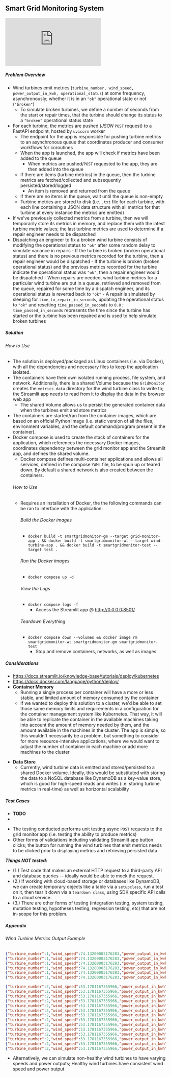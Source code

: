 ## Smart Grid Monitoring System

![Architecture](https://github.com/DrewAfromsky/Wind-Turbines-Grid-Monitoring-System/blob/main/Architecture.pdf)



##### Problem Overview
- Wind turbines emit metrics (`turbine_number, wind_speed, power_output_in_kwh, operational_status`) at some frequency, asynchronously; whether it is in an `"ok"` operational state or not (`"broken"`)
	- To simulate broken turbines, we define a number of seconds from the start or repair times, that the turbine should change its status to a `"broken"` operational status state
- For each turbine, the metrics are pushed (_JSON_ `POST` request) to a FastAPI endpoint, hosted by `uvicorn` worker
	- The endpoint for the app is responsible for pushing turbine metrics to an asynchronous queue that coordinates producer and consumer workflows for coroutines
	- When the app is launched, the app will check if metrics have been added to the queue
		- When metrics are pushed/`POST` requested to the app, they are then added into the queue
	- If there are items (turbine metrics) in the queue, then the turbine metrics are fetched/collected and subsequently persisted/stored/logged
		- An item is removed and returned from the queue
	- If there are no items in the queue, wait until the queue is non-empty
	- Turbine metrics are stored to disk (i.e. `.txt` file for each turbine, with each line containing a JSON data structure with all metrics for that turbine at every instance the metrics are emitted)
- If we've previously collected metrics from a turbine, then we will temporarily store its metrics in memory, and replace them with the latest turbine metric values; the last turbine metrics are used to determine if a repair engineer needs to be dispatched
- Dispatching an engineer to fix a broken wind turbine consists of modifying the operational status to `"ok"` after some random delay to simulate variance in repairs
		- If the turbine is broken (broken operational status) and there is no previous metrics recorded for the turbine, then a repair engineer would be dispatched
		- If the turbine is broken (broken operational status) and the previous metrics recorded for the turbine indicate the operational status was `"ok"`, then a repair engineer would be dispatched
		- When repairs are needed, wind turbine metrics for a particular wind turbine are put in a queue, retrieved and removed from the queue, repaired for some time by a dispatch engineer, and its operational status is reverted back to `"ok"`
			- A repair is simulated by sleeping for `time_to_repair_in_seconds`, updating the operational status to `"ok"` and resetting `time_passed_in_seconds` to `0.0` ; `time_passed_in_seconds` represents the time since the turbine has started or the turbine has been repaired and is used to help simulate broken turbines
##### Solution
###### How to Use
* The solution is deployed/packaged as Linux containers (i.e. via Docker), with all the dependencies and necessary files to keep the application isolated. 
* The containers have their own isolated running process, file system, and network. Additionally, there is a shared Volume because the `GridMonitor` creates the `metrics_data` directory for the wind turbine class to write to; the Streamlit app needs to read from it to display the data in the browser web app
	* The shared Volume allows us to persist the generated container data when the turbines emit and store metrics
* The containers are started/ran from the container images, which are based on an official Python image (i.e. static version of all the files, environment variables, and the default command/program present in the container). 
* Docker compose is used to create the stack of containers for the application, which references the necessary Docker images, coordinates dependency between the grid monitor app and the Streamlit app, and defines the shared volume. 
	* Docker compose defines multi-container applications and allows all services, defined in the compose `YAML` file, to be spun up or teared down. By default a shared network is also created between the containers.
	###### How to Use
	* Requires an installation of Docker, the the following commands can be ran to interface with the application:
		###### Build the Docker images
		- `docker build -t smartgridmonitor-gm --target grid-monitor-app . && docker build -t smartgridmonitor-wt --target wind-turbine-app . && docker build -t smartgridmonitor-test --target test .`
		###### Run the Docker images
		* `docker compose up -d`
		###### View the Logs
		- `docker compose logs -f`
			- Access the Streamlit app @ http://0.0.0.0:8501/
		###### Teardown Everything
		- `docker compose down --volumes && docker image rm smartgridmonitor-wt smartgridmonitor-gm smartgridmonitor-test`
			- Stop and remove containers, networks, as well as images
##### Considerations
- https://docs.streamlit.io/knowledge-base/tutorials/deploy/kubernetes
- https://docs.docker.com/language/python/deploy/
- **Container Memory**
	* Running a single process per container will have a more or less stable, and limited amount of memory consumed by the container
	* If we wanted to deploy this solution to a cluster, we'd be able to set those same memory limits and requirements in a configuration for the container management system like Kubernetes. That way, it will be able to replicate the container in the available machines taking into account the amount of memory needed by them, and the amount available in the machines in the cluster. The app is simple, so this wouldn't necessarily be a problem, but something to consider for more resource-intensive applications, where we would want to adjust the number of container in each machine or add more machines to the cluster
* **Data Store**
	* Currently, wind turbine data is emitted and stored/persisted to a shared Docker volume. Ideally, this would be substituted with storing the data to a NoSQL database like DynamoDB as a key-value store, which is good for high-speed reads and writes (i.e. storing turbine metrics in real-time) as well as horizontal scalability
##### Test Cases
- **TODO**
- 
* The testing conducted performs unit testing async `POST` requests to the grid monitor app (i.e. testing the ability to produce metrics)
* Other forms of validations including validating Streamlit app button clicks; the button for running the wind turbines that emit metrics needs to be clicked prior to displaying metrics and retrieving persisted data

***Things NOT tested:***
* (1.) Test code that makes an external HTTP request to a third-party API and database queries -- ideally would be able to mock the request.  
* (2.) If working with cloud-based storage or databases like DynamoDB, we can create temporary objects like a table via a `setupclass`, run a test on it, then tear it down via a `teardown class`, using SDK specific API calls to a cloud service.
* (3.) There are other forms of testing (integration testing, system testing, mutation testing, hypotheses testing, regression testing, etc) that are not in-scope for this problem.
##### Appendix
###### Wind Turbine Metrics Output Example
```json
{"turbine_number":1,"wind_speed":74.13200003176283,"power_output_in_kwh":2229.3846024355926,"operational_status":"ok","timestamp":1704427057.340093}
{"turbine_number":1,"wind_speed":74.13200003176283,"power_output_in_kwh":2229.3846024355926,"operational_status":"ok","timestamp":1704427058.441073}
{"turbine_number":1,"wind_speed":74.13200003176283,"power_output_in_kwh":2229.3846024355926,"operational_status":"broken","timestamp":1704427059.46271}
{"turbine_number":1,"wind_speed":74.13200003176283,"power_output_in_kwh":2229.3846024355926,"operational_status":"broken","timestamp":1704427060.5790033}
{"turbine_number":1,"wind_speed":74.13200003176283,"power_output_in_kwh":2229.3846024355926,"operational_status":"ok","timestamp":1704427061.654295}
{"turbine_number":1,"wind_speed":74.13200003176283,"power_output_in_kwh":2229.3846024355926,"operational_status":"ok","timestamp":1704427062.8082988}

{"turbine_number":2,"wind_speed":53.1781167355966,"power_output_in_kwh":2439.817544613848,"operational_status":"ok","timestamp":1704427059.529272}
{"turbine_number":2,"wind_speed":53.1781167355966,"power_output_in_kwh":2439.817544613848,"operational_status":"ok","timestamp":1704427060.6291208}
{"turbine_number":2,"wind_speed":53.1781167355966,"power_output_in_kwh":2439.817544613848,"operational_status":"ok","timestamp":1704427061.703328}
{"turbine_number":2,"wind_speed":53.1781167355966,"power_output_in_kwh":2439.817544613848,"operational_status":"ok","timestamp":1704427062.7679012}
{"turbine_number":2,"wind_speed":53.1781167355966,"power_output_in_kwh":2439.817544613848,"operational_status":"ok","timestamp":1704427063.829862}
{"turbine_number":2,"wind_speed":53.1781167355966,"power_output_in_kwh":2439.817544613848,"operational_status":"broken","timestamp":1704427064.938169}
{"turbine_number":2,"wind_speed":53.1781167355966,"power_output_in_kwh":2439.817544613848,"operational_status":"broken","timestamp":1704427066.0461793}
{"turbine_number":2,"wind_speed":53.1781167355966,"power_output_in_kwh":2439.817544613848,"operational_status":"broken","timestamp":1704427067.0832596}
{"turbine_number":2,"wind_speed":53.1781167355966,"power_output_in_kwh":2439.817544613848,"operational_status":"broken","timestamp":1704427068.1439586}
{"turbine_number":2,"wind_speed":53.1781167355966,"power_output_in_kwh":2439.817544613848,"operational_status":"ok","timestamp":1704427069.2387676}
{"turbine_number":2,"wind_speed":53.1781167355966,"power_output_in_kwh":2439.817544613848,"operational_status":"ok","timestamp":1704427070.3042338}
{"turbine_number":2,"wind_speed":53.1781167355966,"power_output_in_kwh":2439.817544613848,"operational_status":"ok","timestamp":1704427071.4122436}
{"turbine_number":2,"wind_speed":53.1781167355966,"power_output_in_kwh":2439.817544613848,"operational_status":"ok","timestamp":1704427072.5106378}
{"turbine_number":2,"wind_speed":53.1781167355966,"power_output_in_kwh":2439.817544613848,"operational_status":"ok","timestamp":1704427073.5634034}
```

- Alternatively, we can simulate non-healthy wind turbines to have varying speeds and power outputs; Healthy wind turbines have consistent wind speed and power output
